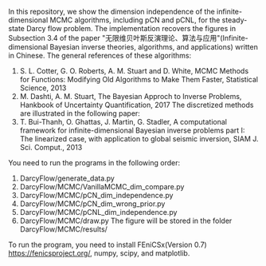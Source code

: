 In this repository, we show the dimension independence of the infinite-dimensional MCMC algorithms, including pCN and pCNL, for the steady-state Darcy flow problem. 
The implementation recovers the figures in Subsection 3.4 of the paper "无限维贝叶斯反演理论、算法与应用"(Infinite-dimensional Bayesian inverse theories, algorithms, and applications) written in Chinese. 
The general references of these algorithms: 
1. S. L. Cotter, G. O. Roberts, A. M. Stuart and D. White, MCMC Methods for Functions: Modifying Old Algorithms to Make Them Faster, Statistical Science, 2013
2. M. Dashti, A. M. Stuart, The Bayesian Approch to Inverse Problems, Hankbook of Uncertainty Quantification, 2017
The discretized methods are illustrated in the following paper:
1. T. Bui-Thanh, O. Ghattas, J. Martin, G. Stadler, A computational framework for infinite-dimensional Bayesian inverse problems part I: The linearized case, with application to global seismic inversion, SIAM J. Sci. Comput., 2013

You need to run the programs in the following order: 
1. DarcyFlow/generate_data.py
2. DarcyFlow/MCMC/VanillaMCMC_dim_compare.py
3. DarcyFlow/MCMC/pCN_dim_independence.py
4. DarcyFlow/MCMC/pCN_dim_wrong_prior.py
5. DarcyFlow/MCMC/pCNL_dim_independence.py
6. DarcyFlow/MCMC/draw.py
The figure will be stored in the folder DarcyFlow/MCMC/results/

To run the program, you need to install FEniCSx(Version 0.7) https://fenicsproject.org/, numpy, scipy, and matplotlib. 
